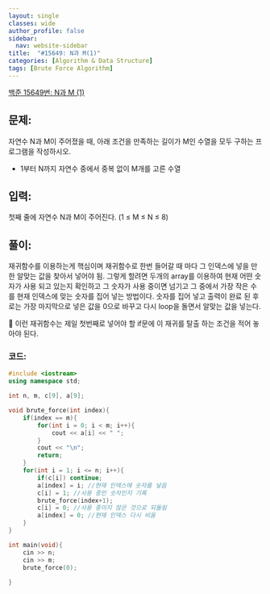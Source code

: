 ```yaml
---
layout: single
classes: wide
author_profile: false
sidebar:
  nav: website-sidebar
title:  "#15649: N과 M(1)"
categories: [Algorithm & Data Structure]
tags: [Brute Force Algorithm]
---
```


[백준 15649번: N과 M (1)](https://www.acmicpc.net/problem/15649)

## 문제:

자연수 N과 M이 주어졌을 때, 아래 조건을 만족하는 길이가 M인 수열을 모두 구하는 프로그램을 작성하시오.

- 1부터 N까지 자연수 중에서 중복 없이 M개를 고른 수열

## 입력:

첫째 줄에 자연수 N과 M이 주어진다. (1 ≤ M ≤ N ≤ 8)

## 풀이:

재귀함수를 이용하는게 핵심이며 재귀함수로 한번 들어갈 때 마다 그 인덱스에 넣을 만한 알맞는 값을 찾아서 넣어야 됨. 그렇게 할려면 두개의 array를 이용하여 현재 어떤 숫자가 사용 되고 있는지 확인하고 그 숫자가 사용 중이면 넘기고 그 중에서 가장 작은 수를 현재 인덱스에 맞는 숫자를 집어 넣는 방법이다. 숫자를 집어 넣고 출력이 완료 된 후로는 가장 마지막으로 넣은 값을 0으로 바꾸고 다시 loop을 돌면서 알맞는 값을 넣는다.

🔎 이런 재귀함수는 제일 첫번째로 넣어야 할 if문에 이 재귀를 탈출 하는 조건을 적어 놓아야 된다.

### 코드:

```cpp
#include <iostream>
using namespace std;

int n, m, c[9], a[9];

void brute_force(int index){
	if(index == m){
		for(int i = 0; i < m; i++){
			cout << a[i] << " ";
		} 
		cout << "\n";
		return;
	}
	for(int i = 1; i <= n; i++){
		if(c[i]) continue;
		a[index] = i; //현재 인덱스에 숫자를 넣음
		c[i] = 1; //사용 중인 숫자인지 기록
		brute_force(index+1);
		c[i] = 0; //사용 중이지 않은 것으로 되돌림
		a[index] = 0; //현재 인덱스 다시 비움
	}
}

int main(void){
	cin >> n;
	cin >> m;
	brute_force(0);
	
}
```
